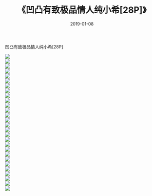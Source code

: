﻿---
layout: post
title:  《凹凸有致极品情人纯小希[28P]》
date:   2019-01-08
img: http://img.660000.xyz/Sharelink/性感/2019/凹凸有致极品情人纯小希[28P]/000.jpg
categories: [美女, 清纯, 唯美]
---

凹凸有致极品情人纯小希[28P]

  ![](http://img.660000.xyz/Sharelink/性感/2019/凹凸有致极品情人纯小希[28P]/001.jpg) <br> ![](http://img.660000.xyz/Sharelink/性感/2019/凹凸有致极品情人纯小希[28P]/002.jpg) <br> ![](http://img.660000.xyz/Sharelink/性感/2019/凹凸有致极品情人纯小希[28P]/003.jpg) <br> ![](http://img.660000.xyz/Sharelink/性感/2019/凹凸有致极品情人纯小希[28P]/004.jpg) <br> ![](http://img.660000.xyz/Sharelink/性感/2019/凹凸有致极品情人纯小希[28P]/005.jpg) <br> ![](http://img.660000.xyz/Sharelink/性感/2019/凹凸有致极品情人纯小希[28P]/006.jpg) <br> ![](http://img.660000.xyz/Sharelink/性感/2019/凹凸有致极品情人纯小希[28P]/007.jpg) <br> ![](http://img.660000.xyz/Sharelink/性感/2019/凹凸有致极品情人纯小希[28P]/008.jpg) <br> ![](http://img.660000.xyz/Sharelink/性感/2019/凹凸有致极品情人纯小希[28P]/009.jpg) <br> ![](http://img.660000.xyz/Sharelink/性感/2019/凹凸有致极品情人纯小希[28P]/010.jpg) <br> ![](http://img.660000.xyz/Sharelink/性感/2019/凹凸有致极品情人纯小希[28P]/011.jpg) <br> ![](http://img.660000.xyz/Sharelink/性感/2019/凹凸有致极品情人纯小希[28P]/012.jpg) <br> ![](http://img.660000.xyz/Sharelink/性感/2019/凹凸有致极品情人纯小希[28P]/013.jpg) <br> ![](http://img.660000.xyz/Sharelink/性感/2019/凹凸有致极品情人纯小希[28P]/014.jpg) <br> ![](http://img.660000.xyz/Sharelink/性感/2019/凹凸有致极品情人纯小希[28P]/015.jpg) <br> ![](http://img.660000.xyz/Sharelink/性感/2019/凹凸有致极品情人纯小希[28P]/016.jpg) <br> ![](http://img.660000.xyz/Sharelink/性感/2019/凹凸有致极品情人纯小希[28P]/017.jpg) <br> ![](http://img.660000.xyz/Sharelink/性感/2019/凹凸有致极品情人纯小希[28P]/018.jpg) <br> ![](http://img.660000.xyz/Sharelink/性感/2019/凹凸有致极品情人纯小希[28P]/019.jpg) <br> ![](http://img.660000.xyz/Sharelink/性感/2019/凹凸有致极品情人纯小希[28P]/020.jpg) <br> ![](http://img.660000.xyz/Sharelink/性感/2019/凹凸有致极品情人纯小希[28P]/021.jpg) <br> ![](http://img.660000.xyz/Sharelink/性感/2019/凹凸有致极品情人纯小希[28P]/022.jpg) <br> ![](http://img.660000.xyz/Sharelink/性感/2019/凹凸有致极品情人纯小希[28P]/023.jpg) <br> ![](http://img.660000.xyz/Sharelink/性感/2019/凹凸有致极品情人纯小希[28P]/024.jpg) <br> ![](http://img.660000.xyz/Sharelink/性感/2019/凹凸有致极品情人纯小希[28P]/025.jpg) <br> ![](http://img.660000.xyz/Sharelink/性感/2019/凹凸有致极品情人纯小希[28P]/026.jpg) <br> ![](http://img.660000.xyz/Sharelink/性感/2019/凹凸有致极品情人纯小希[28P]/027.jpg) <br> ![](http://img.660000.xyz/Sharelink/性感/2019/凹凸有致极品情人纯小希[28P]/028.jpg) <br>